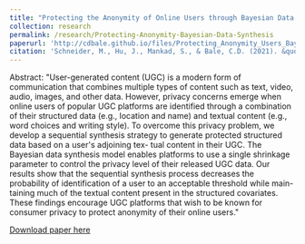 ```yaml
---
title: "Protecting the Anonymity of Online Users through Bayesian Data Synthesis"
collection: research
permalink: /research/Protecting-Anonymity-Bayesian-Data-Synthesis
paperurl: 'http://cdbale.github.io/files/Protecting_Anonymity_Users_Bayesian_Data_Synthesis.pdf'
citation: 'Schneider, M., Hu, J., Mankad, S., & Bale, C.D. (2021). &quot;Protecting the anonymity of online users through bayesian data synthesis.&quot; <i>Working Paper</i>.'
---
```

 
Abstract: "User-generated content (UGC) is a modern form of communication that
combines multiple types of content such as text, video, audio, images, and
other data. However, privacy concerns emerge when online users of popular
UGC platforms are identified through a combination of their structured data
(e.g., location and name) and textual content (e.g., word choices and writing
style). To overcome this privacy problem, we develop a sequential synthesis
strategy to generate protected structured data based on a user's adjoining tex-
tual content in their UGC. The Bayesian data synthesis model enables platforms
to use a single shrinkage parameter to control the privacy level of their released
UGC data. Our results show that the sequential synthesis process decreases
the probability of identification of a user to an acceptable threshold while main-
taining much of the textual content present in the structured covariates. These
findings encourage UGC platforms that wish to be known for consumer privacy
to protect anonymity of their online users."

[Download paper here](http://cdbale.github.io/files/Protecting-the-Anonymity-of-Online-Users-through-Bayesian-Data-Synthesis.pdf)
